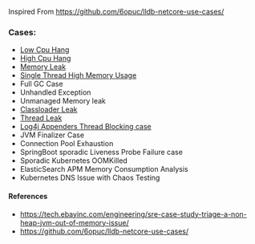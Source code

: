 Inspired From https://github.com/6opuc/lldb-netcore-use-cases/

### Cases:
- [Low Cpu Hang](docs/infinite-wait.md)
- [High Cpu Hang](docs/infinite-loop.md)
- [Memory Leak](docs/memoryleak.md) 
- [Single Thread High Memory Usage](docs/singlethreadhighmemusage.md)
- Full GC Case
- Unhandled Exception
- Unmanaged Memory leak
- [Classloader Leak](docs/classloaderleak.md)
- [Thread Leak](docs/threadleak.md)
- [Log4j  Appenders Thread Blocking case](docs/log4j.md)
- JVM Finalizer Case
- Connection Pool Exhaustion
- SpringBoot sporadic Liveness Probe Failure case
- Sporadic Kubernetes OOMKilled
- ElasticSearch APM Memory Consumption Analysis
- Kubernetes DNS Issue with Chaos Testing

#### References
- https://tech.ebayinc.com/engineering/sre-case-study-triage-a-non-heap-jvm-out-of-memory-issue/
- https://github.com/6opuc/lldb-netcore-use-cases/
